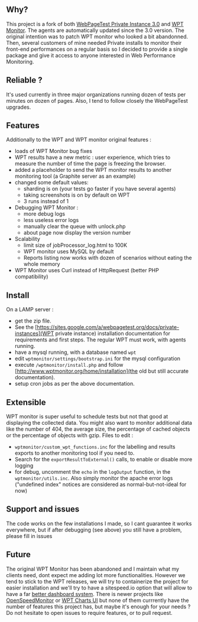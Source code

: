 Why?
-

This project is a fork of both [WebPageTest Private Instance 3.0](https://github.com/WPO-Foundation/webpagetest/releases/tag/WebPageTest-3.0) and [WPT Monitor](http://www.wptmonitor.org/). The agents are automatically updated since the 3.0 version. The original intention was to patch WPT monitor who looked a bit abandonned. Then, several customers of mine needed Private installs to monitor their front-end performances on a regular basis so I decided to provide a single package and give it access to anyone interested in Web Performance Monitoring.

Reliable ?
-

It's used currently in three major organizations running dozen of tests per minutes on dozen of pages.
Also, I tend to follow closely the WebPageTest upgrades.

Features
-

Additionally to the WPT and WPT monitor original features :
* loads of WPT Monitor bug fixes
* WPT results have a new metric : user experience, which tries to measure the number of time the page is freezing the browser.
* added a placeholder to send the WPT monitor results to another monitoring tool (a Graphite server as an example)
* changed some default values:
    * sharding is on (your tests go faster if you have several agents)
    * taking screenshots is on by default on WPT
    * 3 runs instead of 1
* Debugging WPT Monitor :
    * more debug logs
    * less useless error logs
    * manually clear the queue with unlock.php
    * about page now display the version number
* Scalability
    * limit size of jobProcessor_log.html to 100K
    * WPT monitor uses MySQL by default
    * Reports listing now works with dozen of scenarios without eating the whole memory
* WPT Monitor uses Curl instead of HttpRequest (better PHP compatibility)


Install
-
On a LAMP server :
* get the zip file.
* See the [https://sites.google.com/a/webpagetest.org/docs/private-instances](WPT private instance) installation documentation for requirements and first steps. The regular WPT must work, with agents running.
* have a mysql running, with a database named `wpt`
* edit `wptmonitor/settings/bootstrap.ini` for the mysql configuration
* execute `/wptmonitor/install.php` and follow [http://www.wptmonitor.org/home/installation](the old but still accurate documentation).
* setup cron jobs as per the above documentation.


Extensible
-

WPT monitor is super useful to schedule tests but not that good at displaying the collected data. You might also want to monitor additional data like the number of 404, the average size, the percentage of cached objects or the percentage of objects with gzip. Files to edit :
* `wptmonitor/custom_wpt_functions.inc` for the labelling and results exports to another monitoring tool if you need to.
* Search for the `exportResultToExternal()` calls, to enable or disable more logging
* for debug, uncomment the `echo` in the `logOutput` function, in the `wptmonitor/utils.inc`. Also simply monitor the apache error logs ("undefined index" notices are considered as normal-but-not-ideal for now)


Support and issues
-

The code works on the few installations I made, so I cant guarantee it works everywhere, but if after debugging (see above) you still have a problem, please fill in issues


Future
-

The original WPT Monitor has been abandoned and I maintain what my clients need, dont expect me adding lot more functionalities. 
However we tend to stick to the WPT releases, we will try to containerize the project for easier installation and we'll try to have a sitespeed.io option that will allow to have a far [better dashboard system](https://dashboard.sitespeed.io/).
There is newer projects like [OpenSpeedMonitor](https://github.com/IteraSpeed/OpenSpeedMonitor) or [WPT Charts UI](https://github.com/trulia/webpagetest-charts-ui) but none of them currrently have the number of features this project has, but maybe it's enough for your needs ?
Do not hesitate to open issues to require features, or to pull request.
